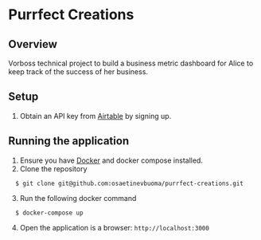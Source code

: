 # Purrfect Creations

## Overview
Vorboss technical project to build a business metric dashboard for Alice to keep track of the 
success of her business.

## Setup
1. Obtain an API key from [Airtable](https://airtable.com/) by signing up.

## Running the application
1. Ensure you have [Docker](https://docker.com) and docker compose installed.
2. Clone the repository
```
  $ git clone git@github.com:osaetinevbuoma/purrfect-creations.git
```
3. Run the following docker command
```
  $ docker-compose up
```
4. Open the application is a browser: `http://localhost:3000`
